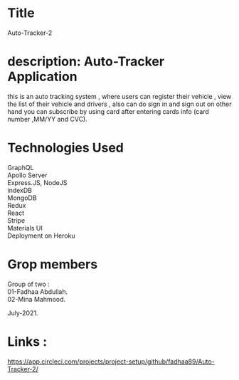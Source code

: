 # Title
Auto-Tracker-2

# description: Auto-Tracker Application
this is an auto tracking system , where users can register their vehicle , view the list of their vehicle and drivers , also can do sign in and sign out 
on other hand you can subscribe by using card after entering cards info (card number ,MM/YY and CVC).

# Technologies Used
GraphQL </br>
Apollo Server </br>
Express.JS, NodeJS </br>
indexDB </br>
MongoDB </br>
Redux </br>
React </br>
Stripe </br>
Materials UI </br>
Deployment on Heroku </br>

# Grop members 
Group of two : </br> 
01-Fadhaa Abdullah. </br> 
02-Mina Mahmood. </br>

July-2021.

# Links :
https://app.circleci.com/projects/project-setup/github/fadhaa89/Auto-Tracker-2/
